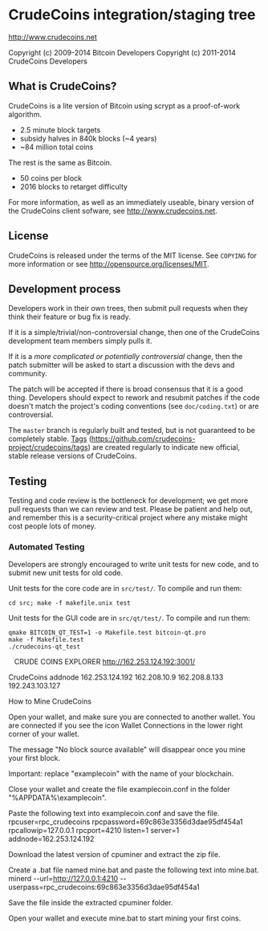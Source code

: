 CrudeCoins integration/staging tree
================================

http://www.crudecoins.net

Copyright (c) 2009-2014 Bitcoin Developers
Copyright (c) 2011-2014 CrudeCoins Developers

What is CrudeCoins?
----------------

CrudeCoins is a lite version of Bitcoin using scrypt as a proof-of-work algorithm.
 - 2.5 minute block targets
 - subsidy halves in 840k blocks (~4 years)
 - ~84 million total coins

The rest is the same as Bitcoin.
 - 50 coins per block
 - 2016 blocks to retarget difficulty

For more information, as well as an immediately useable, binary version of
the CrudeCoins client sofware, see http://www.crudecoins.net.

License
-------

CrudeCoins is released under the terms of the MIT license. See `COPYING` for more
information or see http://opensource.org/licenses/MIT.

Development process
-------------------

Developers work in their own trees, then submit pull requests when they think
their feature or bug fix is ready.

If it is a simple/trivial/non-controversial change, then one of the CrudeCoins
development team members simply pulls it.

If it is a *more complicated or potentially controversial* change, then the patch
submitter will be asked to start a discussion with the devs and community.

The patch will be accepted if there is broad consensus that it is a good thing.
Developers should expect to rework and resubmit patches if the code doesn't
match the project's coding conventions (see `doc/coding.txt`) or are
controversial.

The `master` branch is regularly built and tested, but is not guaranteed to be
completely stable. [Tags](https://github.com/CrudeCoins/Source-Code) (https://github.com/crudecoins-project/crudecoins/tags) are created
regularly to indicate new official, stable release versions of CrudeCoins.

Testing
-------

Testing and code review is the bottleneck for development; we get more pull
requests than we can review and test. Please be patient and help out, and
remember this is a security-critical project where any mistake might cost people
lots of money.

### Automated Testing

Developers are strongly encouraged to write unit tests for new code, and to
submit new unit tests for old code.

Unit tests for the core code are in `src/test/`. To compile and run them:

    cd src; make -f makefile.unix test

Unit tests for the GUI code are in `src/qt/test/`. To compile and run them:

    qmake BITCOIN_QT_TEST=1 -o Makefile.test bitcoin-qt.pro
    make -f Makefile.test
    ./crudecoins-qt_test
    
    CRUDE COINS EXPLORER
http://162.253.124.192:3001/

CrudeCoins addnode
162.253.124.192
162.208.10.9
162.208.8.133
192.243.103.127

How to Mine CrudeCoins

Open your wallet, and make sure you are connected to another wallet. 
 You are connected if you see the icon Wallet Connections in the lower right corner of your wallet.

The message "No block source available" will disappear once you mine your first block.

Important: replace "examplecoin" with the name of your blockchain.

Close your wallet and create the file examplecoin.conf in the folder "%APPDATA%\examplecoin\".

Paste the following text into examplecoin.conf and save the file.
rpcuser=rpc_crudecoins
rpcpassword=69c863e3356d3dae95df454a1
rpcallowip=127.0.0.1
rpcport=4210
listen=1
server=1
addnode=162.253.124.192

Download the latest version of cpuminer and extract the zip file.

Create a .bat file named mine.bat and paste the following text into mine.bat.
minerd --url=http://127.0.0.1:4210 --userpass=rpc_crudecoins:69c863e3356d3dae95df454a1

Save the file inside the extracted cpuminer folder.

Open your wallet and execute mine.bat to start mining your first coins.
    

